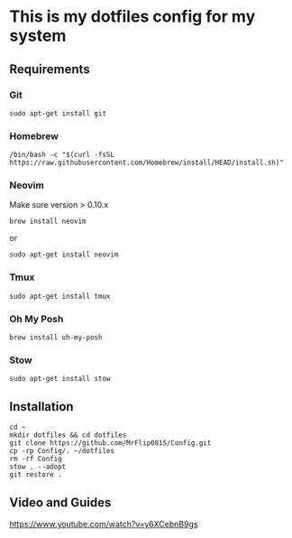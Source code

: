 # This is my dotfiles config for my system

## Requirements

### Git

```
sudo apt-get install git
```

### Homebrew

```
/bin/bash -c "$(curl -fsSL https://raw.githubusercontent.com/Homebrew/install/HEAD/install.sh)"
```

### Neovim

Make sure version > 0.10.x
```
brew install neovim
```

or

```
sudo apt-get install neovim
```

### Tmux

```
sudo apt-get install tmux
```

### Oh My Posh

```
brew install oh-my-posh
```

### Stow

```
sudo apt-get install stow
```

## Installation

```
cd ~
mkdir dotfiles && cd dotfiles
git clone https://github.com/MrFlip0815/Config.git
cp -rp Config/. ~/dotfiles
rm -rf Config
stow . --adopt
git restore .
```

## Video and Guides

https://www.youtube.com/watch?v=y6XCebnB9gs

